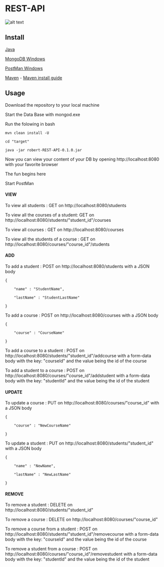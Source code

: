 # REST-API

![alt text](https://user-images.githubusercontent.com/13012953/41840292-0e1d0914-786e-11e8-9235-5543607d2e8d.png)

## Install
[Java](https://java.com/en/download/)

[MongoDB Windows](https://www.mongodb.com/dr/fastdl.mongodb.org/win32/mongodb-win32-x86_64-2008plus-ssl-3.6.5-signed.msi/download})

[PostMan Windows](https://app.getpostman.com/app/download/win64?_ga=2.85332507.329633062.1529917507-36859038.1529582665)

[Maven](https://maven.apache.org/) - [Maven install guide](https://maven.apache.org/install.html)

## Usage

Download the repository to your local machine

Start the Data Base with mongod.exe

Run the folowing in bash
```
mvn clean install -U

cd "target"

java -jar robert-REST-API-0.1.0.jar
```
Now you can view your content of your DB by opening http://localhost:8080 with your favorite browser

The fun begins here

Start PostMan

#### VIEW
To view all students : GET on  http://localhost:8080/students

To view all the courses of a student: GET on http://localhost:8080/students/"student_id"/courses

To view all courses : GET on http://localhost:8080/courses

To view all the students of a course : GET on http://localhost:8080/courses/"course_id"/students

#### ADD

To add a student : POST on http://localhost:8080/students with a JSON body
```
{

    "name" : "StudentName",
    
    "lastName" : "StudentLastName"
    
}
```

To add a course : POST on http://localhost:8080/courses with a JSON body
```
{

    "course" : "CourseName"
  
}
```
To add a course to a student : POST on http://localhost:8080/students/"student_id"/addcourse with a form-data body with the key: "courseId" and the value being the id of the course

To add a student to a course : POST on http://localhost:8080/courses/"course_id"/addstudent with a form-data body with the key: "studentId" and the value being the id of the student

#### UPDATE

To update a course : PUT on http://localhost:8080/courses/"course_id" with a JSON body
```
{

    "course" : "NewCourseName"
  
}
```
To update a student : PUT on http://localhost:8080/students/"student_id" with a JSON body
```
{

    "name" : "NewName",
  
    "lastName" : "NewLastName"
  
}
```
#### REMOVE
To remove a student : DELETE on http://localhost:8080/students/"student_id"

To remove a course : DELETE on http://localhost:8080/courses/"course_id"

To remove a course from a student : POST on http://localhost:8080/students/"student_id"/removecourse with a form-data body with the key: "courseId" and the value being the id of the course

To remove a student from a course : POST on http://localhost:8080/courses/"course_id"/removestudent with a form-data body with the key: "studentId" and the value being the id of the student 

